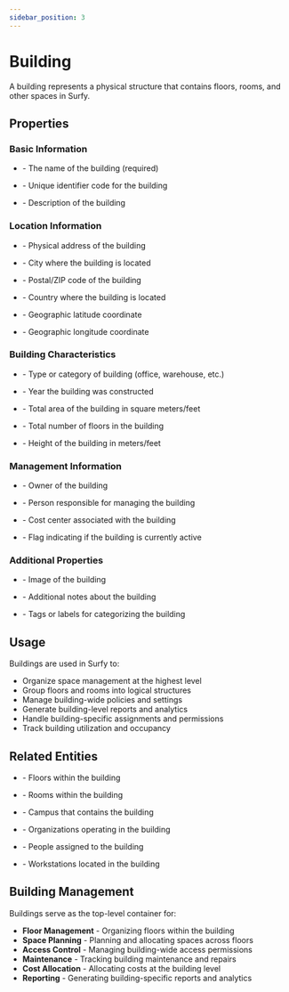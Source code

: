```yaml
---
sidebar_position: 3
---
```


# Building

A building represents a physical structure that contains floors, rooms, and other spaces in Surfy.

## Properties

### Basic Information
- **<P code="building:name" />** - The name of the building (required)
- **<P code="building:code" />** - Unique identifier code for the building
- **<P code="building:description" />** - Description of the building

### Location Information
- **<P code="building:address" />** - Physical address of the building
- **<P code="building:city" />** - City where the building is located
- **<P code="building:postalCode" />** - Postal/ZIP code of the building
- **<P code="building:country" />** - Country where the building is located
- **<P code="building:latitude" />** - Geographic latitude coordinate
- **<P code="building:longitude" />** - Geographic longitude coordinate

### Building Characteristics
- **<P code="building:buildingType" />** - Type or category of building (office, warehouse, etc.)
- **<P code="building:constructionYear" />** - Year the building was constructed
- **<P code="building:totalArea" />** - Total area of the building in square meters/feet
- **<P code="building:numberOfFloors" />** - Total number of floors in the building
- **<P code="building:height" />** - Height of the building in meters/feet

### Management Information
- **<P code="building:owner" />** - Owner of the building
- **<P code="building:manager" />** - Person responsible for managing the building
- **<P code="building:costCenter" />** - Cost center associated with the building
- **<P code="building:active" />** - Flag indicating if the building is currently active

### Additional Properties
- **<P code="building:picture" />** - Image of the building
- **<P code="building:notes" />** - Additional notes about the building
- **<P code="building:tags" />** - Tags or labels for categorizing the building

## Usage

Buildings are used in Surfy to:
- Organize space management at the highest level
- Group floors and rooms into logical structures
- Manage building-wide policies and settings
- Generate building-level reports and analytics
- Handle building-specific assignments and permissions
- Track building utilization and occupancy

## Related Entities

- **<P code="floor" />** - Floors within the building
- **<P code="room" />** - Rooms within the building
- **<P code="campus" />** - Campus that contains the building
- **<P code="organization" />** - Organizations operating in the building
- **<P code="person" />** - People assigned to the building
- **<P code="workplace" />** - Workstations located in the building

## Building Management

Buildings serve as the top-level container for:
- **Floor Management** - Organizing floors within the building
- **Space Planning** - Planning and allocating spaces across floors
- **Access Control** - Managing building-wide access permissions
- **Maintenance** - Tracking building maintenance and repairs
- **Cost Allocation** - Allocating costs at the building level
- **Reporting** - Generating building-specific reports and analytics
